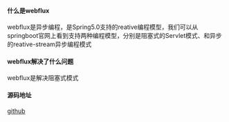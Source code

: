 #### 什么是webflux
webflux是异步编程，是Spring5.0支持的reative编程模型，我们可以从springboot官网上看到支持两种编程模型，分别是阻塞式的Servlet模式、和异步的reative-stream异步编程模式

#### webflux解决了什么问题
webflux是解决阻塞式模式




#### 源码地址
<a href="https://github.com/zhoubiao188/BasicJava/tree/master/webflux">github</a>